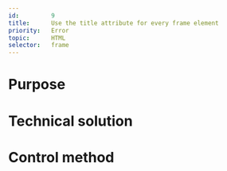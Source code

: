 ```yaml
---
id:         9
title:      Use the title attribute for every frame element
priority:   Error
topic:      HTML
selector:   frame
---
```


# Purpose

# Technical solution

# Control method

